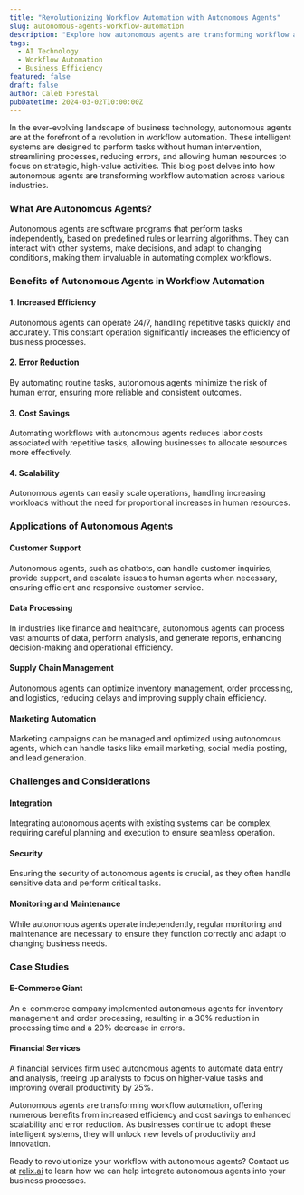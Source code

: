```yaml
---
title: "Revolutionizing Workflow Automation with Autonomous Agents"
slug: autonomous-agents-workflow-automation
description: "Explore how autonomous agents are transforming workflow automation, enhancing efficiency, reducing errors, and freeing up human resources for more strategic tasks."
tags:
  - AI Technology
  - Workflow Automation
  - Business Efficiency
featured: false
draft: false
author: Caleb Forestal
pubDatetime: 2024-03-02T10:00:00Z
---
```


In the ever-evolving landscape of business technology, autonomous agents are at the forefront of a revolution in workflow automation. These intelligent systems are designed to perform tasks without human intervention, streamlining processes, reducing errors, and allowing human resources to focus on strategic, high-value activities. This blog post delves into how autonomous agents are transforming workflow automation across various industries.

### What Are Autonomous Agents?

Autonomous agents are software programs that perform tasks independently, based on predefined rules or learning algorithms. They can interact with other systems, make decisions, and adapt to changing conditions, making them invaluable in automating complex workflows.

### Benefits of Autonomous Agents in Workflow Automation

#### 1. **Increased Efficiency**
Autonomous agents can operate 24/7, handling repetitive tasks quickly and accurately. This constant operation significantly increases the efficiency of business processes.

#### 2. **Error Reduction**
By automating routine tasks, autonomous agents minimize the risk of human error, ensuring more reliable and consistent outcomes.

#### 3. **Cost Savings**
Automating workflows with autonomous agents reduces labor costs associated with repetitive tasks, allowing businesses to allocate resources more effectively.

#### 4. **Scalability**
Autonomous agents can easily scale operations, handling increasing workloads without the need for proportional increases in human resources.

### Applications of Autonomous Agents

#### Customer Support
Autonomous agents, such as chatbots, can handle customer inquiries, provide support, and escalate issues to human agents when necessary, ensuring efficient and responsive customer service.

#### Data Processing
In industries like finance and healthcare, autonomous agents can process vast amounts of data, perform analysis, and generate reports, enhancing decision-making and operational efficiency.

#### Supply Chain Management
Autonomous agents can optimize inventory management, order processing, and logistics, reducing delays and improving supply chain efficiency.

#### Marketing Automation
Marketing campaigns can be managed and optimized using autonomous agents, which can handle tasks like email marketing, social media posting, and lead generation.

### Challenges and Considerations

#### Integration
Integrating autonomous agents with existing systems can be complex, requiring careful planning and execution to ensure seamless operation.

#### Security
Ensuring the security of autonomous agents is crucial, as they often handle sensitive data and perform critical tasks.

#### Monitoring and Maintenance
While autonomous agents operate independently, regular monitoring and maintenance are necessary to ensure they function correctly and adapt to changing business needs.

### Case Studies

#### E-Commerce Giant
An e-commerce company implemented autonomous agents for inventory management and order processing, resulting in a 30% reduction in processing time and a 20% decrease in errors.

#### Financial Services
A financial services firm used autonomous agents to automate data entry and analysis, freeing up analysts to focus on higher-value tasks and improving overall productivity by 25%.


Autonomous agents are transforming workflow automation, offering numerous benefits from increased efficiency and cost savings to enhanced scalability and error reduction. As businesses continue to adopt these intelligent systems, they will unlock new levels of productivity and innovation.

Ready to revolutionize your workflow with autonomous agents? Contact us at [relix.ai](https://relix.ai) to learn how we can help integrate autonomous agents into your business processes.

